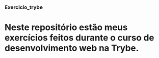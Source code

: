 ### Exercicio_trybe 

# Neste repositório estão meus exercícios feitos durante o curso de desenvolvimento web na Trybe.

